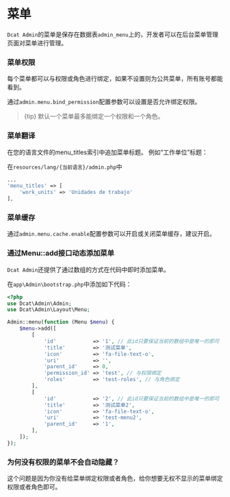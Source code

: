 # 菜单

`Dcat Admin`的菜单是保存在数据表`admin_menu`上的，开发者可以在后台菜单管理页面对菜单进行管理。

### 菜单权限
每个菜单都可以与权限或角色进行绑定，如果不设置则为公共菜单，所有账号都能看到。

通过`admin.menu.bind_permission`配置参数可以设置是否允许绑定权限。
> {tip} 默认一个菜单最多能绑定一个权限和一个角色。

### 菜单翻译
在您的语言文件的menu_titles索引中追加菜单标题。 例如“工作单位”标题：

在`resources/lang/{当前语言}/admin.php`中
```php
...
'menu_titles' => [
    'work_units' => 'Unidades de trabajo'
],
```

### 菜单缓存
通过`admin.menu.cache.enable`配置参数可以开启或关闭菜单缓存，建议开启。

### 通过Menu::add接口动态添加菜单
`Dcat Admin`还提供了通过数组的方式在代码中即时添加菜单。

在`app\Admin\bootstrap.php`中添加如下代码：
```php
<?php
use Dcat\Admin\Admin;
use Dcat\Admin\Layout\Menu;

Admin::menu(function (Menu $menu) {
    $menu->add([
        [
            'id'            => '1', // 此id只要保证当前的数组中是唯一的即可
            'title'         => '测试菜单',
            'icon'          => 'fa-file-text-o',
            'uri'           => '',
            'parent_id'     => 0, 
            'permission_id' => 'test', // 与权限绑定
            'roles'         => 'test-roles', // 与角色绑定
        ],  
        [
            'id'            => '2', // 此id只要保证当前的数组中是唯一的即可
            'title'         => '测试菜单2',
            'icon'          => 'fa-file-text-o',
            'uri'           => 'test-menu2',
            'parent_id'     => '1', 
        ],  
    ]);
});

```

### 为何没有权限的菜单不会自动隐藏？

这个问题是因为你没有给菜单绑定权限或者角色，给你想要无权不显示的菜单绑定权限或者角色即可。


